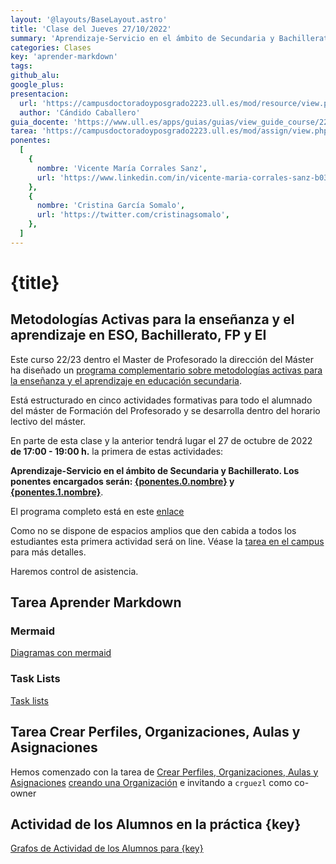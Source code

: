 ```yaml
---
layout: '@layouts/BaseLayout.astro'
title: 'Clase del Jueves 27/10/2022'
summary: 'Aprendizaje-Servicio en el ámbito de Secundaria y Bachillerato. Grafos en mermaid. Crear una organización e invitar al profesor'
categories: Clases
key: 'aprender-markdown'
tags:
github_alu:
google_plus:
presentacion:
  url: 'https://campusdoctoradoyposgrado2223.ull.es/mod/resource/view.php?id=843'
  author: 'Cándido Caballero'
guia_docente: 'https://www.ull.es/apps/guias/guias/view_guide_course/2223/125771143'
tarea: 'https://campusdoctoradoyposgrado2223.ull.es/mod/assign/view.php?id=29953'
ponentes:
  [
    {
      nombre: 'Vicente María Corrales Sanz',
      url: 'https://www.linkedin.com/in/vicente-maria-corrales-sanz-b0368a159/',
    },
    {
      nombre: 'Cristina García Somalo',
      url: 'https://twitter.com/cristinagsomalo',
    },
  ]
---
```


# {title}

## Metodologías Activas para la enseñanza y el aprendizaje en ESO, Bachillerato, FP y EI

Este curso 22/23 dentro el Master de Profesorado la dirección del Máster ha diseñado un [programa complementario sobre metodologías activas para la enseñanza y el aprendizaje en educación secundaria](https://www.ull.es/portal/agenda/evento/metodologias-activas-para-la-ensenanza-y-el-aprendizaje-en-educacion-secundaria-obligatoria-bachillerato-formacion-profesional-y-ensenanza-de-idiomas/).

Está estructurado en cinco actividades formativas para todo el alumnado del máster de Formación del Profesorado y se desarrolla dentro del horario lectivo del máster.

En parte de esta clase y la anterior tendrá lugar el 27 de octubre de 2022 **de 17:00 - 19:00 h.** la primera de estas actividades:

**Aprendizaje-Servicio en el ámbito de Secundaria y Bachillerato. Los ponentes encargados serán:
[{ponentes.0.nombre}]({ponentes.0.url}) y
[{ponentes.1.nombre}]({ponentes.1.url})**.

El programa completo está en este [enlace](https://sede.fg.ull.es/es/curso/detalle/a22020249/metodologias-activas-para-la-ense-anza-y-el-aprendizaje-en-educacion-secundaria-obligatoria-bachillerato-formacion-profesional-y-ense-anza-de-idiomas)

Como no se dispone de espacios amplios que den cabida a todos los estudiantes esta primera actividad será on line.
Véase la [tarea en el campus]({tarea}) para más detalles.

Haremos control de asistencia.

## Tarea Aprender Markdown

### Mermaid

[Diagramas con mermaid](/tema0-introduccion/practicas/aprender-markdown/#diagramas-con-mermaid)

### Task Lists

[Task lists](/tema0-introduccion/practicas/aprender-markdown/#task-lists)

## Tarea Crear Perfiles, Organizaciones, Aulas y Asignaciones

Hemos comenzado con la tarea de [Crear Perfiles, Organizaciones, Aulas y Asignaciones](/practicas/creando-un-perfil) [creando una Organización](/practicas/creando-un-perfil#crea-una-organizaci%C3%B3n-y-un-repo-profile-para-la-misma) e invitando a `crguezl` como co-owner

## Actividad de los Alumnos en la práctica {key}

<a href="/assets/tareas/aprender-markdown/activity.html" target="_blank">Grafos de Actividad de los Alumnos para {key}</a>
